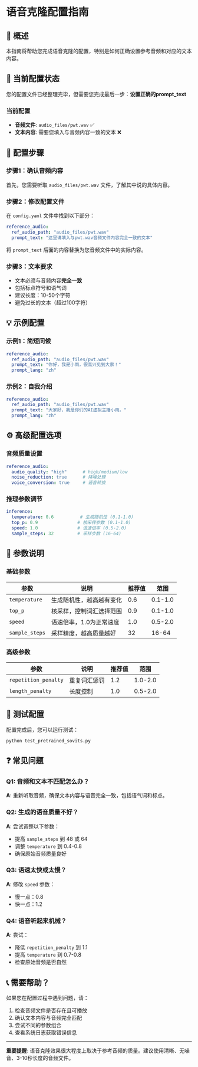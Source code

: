 # 语音克隆配置指南

## 📖 概述
本指南将帮助您完成语音克隆的配置，特别是如何正确设置参考音频和对应的文本内容。

## 🔧 当前配置状态

您的配置文件已经整理完毕，但需要您完成最后一步：**设置正确的prompt_text**

### 当前配置
- **音频文件**: `audio_files/pwt.wav` ✅
- **文本内容**: 需要您填入与音频内容一致的文本 ❌

## 📝 配置步骤

### 步骤1：确认音频内容
首先，您需要听取 `audio_files/pwt.wav` 文件，了解其中说的具体内容。

### 步骤2：修改配置文件
在 `config.yaml` 文件中找到以下部分：

```yaml
reference_audio:
  ref_audio_path: "audio_files/pwt.wav"
  prompt_text: "这里请填入与pwt.wav音频文件内容完全一致的文本"
```

将 `prompt_text` 后面的内容替换为您音频文件中的实际内容。

### 步骤3：文本要求
- 文本必须与音频内容**完全一致**
- 包括标点符号和语气词
- 建议长度：10-50个字符
- 避免过长的文本（超过100字符）

## 💡 示例配置

### 示例1：简短问候
```yaml
reference_audio:
  ref_audio_path: "audio_files/pwt.wav"
  prompt_text: "你好，我是小雨，很高兴见到大家！"
  prompt_lang: "zh"
```

### 示例2：自我介绍
```yaml
reference_audio:
  ref_audio_path: "audio_files/pwt.wav"
  prompt_text: "大家好，我是你们的AI虚拟主播小雨。"
  prompt_lang: "zh"
```

## ⚙️ 高级配置选项

### 音频质量设置
```yaml
reference_audio:
  audio_quality: "high"      # high/medium/low
  noise_reduction: true      # 降噪处理
  voice_conversion: true     # 语音转换
```

### 推理参数调节
```yaml
inference:
  temperature: 0.6          # 生成随机性 (0.1-1.0)
  top_p: 0.9               # 核采样参数 (0.1-1.0)  
  speed: 1.0               # 语速倍率 (0.5-2.0)
  sample_steps: 32         # 采样步数 (16-64)
```

## 🎯 参数说明

### 基础参数
| 参数 | 说明 | 推荐值 | 范围 |
|------|------|--------|------|
| `temperature` | 生成随机性，越高越有变化 | 0.6 | 0.1-1.0 |
| `top_p` | 核采样，控制词汇选择范围 | 0.9 | 0.1-1.0 |
| `speed` | 语速倍率，1.0为正常速度 | 1.0 | 0.5-2.0 |
| `sample_steps` | 采样精度，越高质量越好 | 32 | 16-64 |

### 高级参数
| 参数 | 说明 | 推荐值 | 范围 |
|------|------|--------|------|
| `repetition_penalty` | 重复词汇惩罚 | 1.2 | 1.0-2.0 |
| `length_penalty` | 长度控制 | 1.0 | 0.5-2.0 |

## 🚀 测试配置

配置完成后，您可以运行测试：

```bash
python test_pretrained_sovits.py
```

## ❓ 常见问题

### Q1: 音频和文本不匹配怎么办？
**A**: 重新听取音频，确保文本内容与语音完全一致，包括语气词和标点。

### Q2: 生成的语音质量不好？
**A**: 尝试调整以下参数：
- 提高 `sample_steps` 到 48 或 64
- 调整 `temperature` 到 0.4-0.8
- 确保原始音频质量良好

### Q3: 语速太快或太慢？
**A**: 修改 `speed` 参数：
- 慢一点：0.8
- 快一点：1.2

### Q4: 语音听起来机械？
**A**: 尝试：
- 降低 `repetition_penalty` 到 1.1
- 提高 `temperature` 到 0.7-0.8
- 检查原始音频是否自然

## 📞 需要帮助？

如果您在配置过程中遇到问题，请：
1. 检查音频文件是否存在且可播放
2. 确认文本内容与音频完全匹配
3. 尝试不同的参数组合
4. 查看系统日志获取错误信息

---

**重要提醒**: 语音克隆效果很大程度上取决于参考音频的质量。建议使用清晰、无噪音、3-10秒长度的音频文件。 